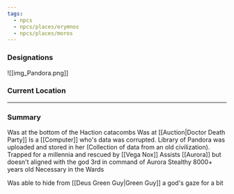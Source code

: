 ```yaml
---
tags:
  - npcs
  - npcs/places/erymnos
  - npcs/places/moros
---
```

### Designations
![[img_Pandora.png]]

### Current Location


___
### Summary
Was at the bottom of the Haction catacombs
Was at [[Auction|Doctor Death Party]] 
Is a [[Computer]] who's data was corrupted. Library of Pandora was uploaded and stored in her (Collection of data from an old civilization). Trapped for a millennia and rescued by [[Vega Nox]]
Assists [[Aurora]] but doesn't aligned with the god 
3rd in command of Aurora
Stealthy
8000+ years old
Necessary in the Wards

Was able to hide from [[Deus Green Guy|Green Guy]] a god's gaze for a bit
